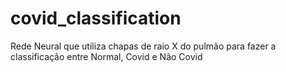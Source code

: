 # covid_classification
Rede Neural que utiliza chapas de raio X do pulmão para fazer a classificação entre Normal, Covid e Não Covid
